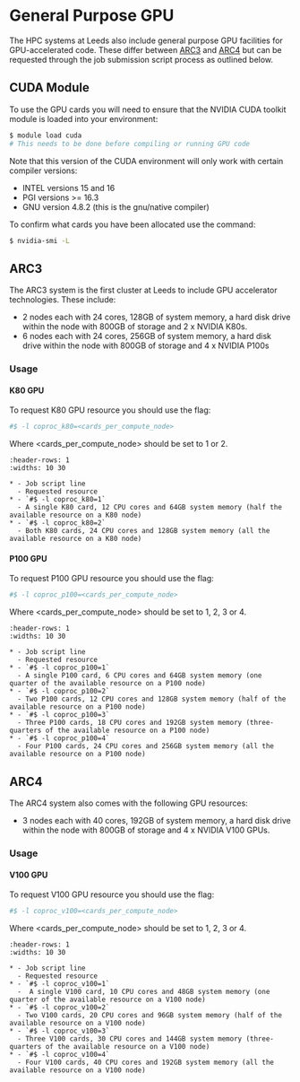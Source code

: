 # General Purpose GPU

The HPC systems at Leeds also include general purpose GPU facilities for GPU-accelerated code. These differ between [ARC3](#arc3) and [ARC4](#arc4) but can be requested through the job submission script process as outlined below.

## CUDA Module

To use the GPU cards you will need to ensure that the NVIDIA CUDA toolkit module is loaded into your environment:

```bash
$ module load cuda
# This needs to be done before compiling or running GPU code
```

Note that this version of the CUDA environment will only work with certain compiler versions:

- INTEL versions 15 and 16
- PGI versions >= 16.3
- GNU version 4.8.2 (this is the gnu/native compiler)

To confirm what cards you have been allocated use the command:

```bash
$ nvidia-smi -L
```

## ARC3

The ARC3 system is the first cluster at Leeds to include GPU accelerator technologies. These include:

- 2 nodes each with 24 cores, 128GB of system memory, a hard disk drive within the node with 800GB of storage and 2 x NVIDIA K80s.
- 6 nodes each with 24 cores, 256GB of system memory, a hard disk drive within the node with 800GB of storage and 4 x NVIDIA P100s

### Usage

#### K80 GPU

To request K80 GPU resource you should use the flag:

```bash
#$ -l coproc_k80=<cards_per_compute_node>
```

Where <cards_per_compute_node> should be set to 1 or 2.

```{list-table}
:header-rows: 1
:widths: 10 30

* - Job script line
  - Requested resource
* - `#$ -l coproc_k80=1`
  - A single K80 card, 12 CPU cores and 64GB system memory (half the available resource on a K80 node)
* - `#$ -l coproc_k80=2`
  - Both K80 cards, 24 CPU cores and 128GB system memory (all the available resource on a K80 node)
```

#### P100 GPU

To request P100 GPU resource you should use the flag:

```bash
#$ -l coproc_p100=<cards_per_compute_node>
```

Where <cards_per_compute_node> should be set to 1, 2, 3 or 4.

```{list-table}
:header-rows: 1
:widths: 10 30

* - Job script line
  - Requested resource
* - `#$ -l coproc_p100=1`
  - A single P100 card, 6 CPU cores and 64GB system memory (one quarter of the available resource on a P100 node)
* - `#$ -l coproc_p100=2`
  - Two P100 cards, 12 CPU cores and 128GB system memory (half of the available resource on a P100 node)
* - `#$ -l coproc_p100=3`
  - Three P100 cards, 18 CPU cores and 192GB system memory (three-quarters of the available resource on a P100 node)
* - `#$ -l coproc_p100=4`
  - Four P100 cards, 24 CPU cores and 256GB system memory (all the available resource on a P100 node)
```

## ARC4

The ARC4 system also comes with the following GPU resources:

- 3 nodes each with 40 cores, 192GB of system memory, a hard disk drive within the node with 800GB of storage and 4 x NVIDIA V100 GPUs.

### Usage

#### V100 GPU

To request V100 GPU resource you should use the flag:

```bash
#$ -l coproc_v100=<cards_per_compute_node>
```

Where <cards_per_compute_node> should be set to 1, 2, 3 or 4.

```{list-table}
:header-rows: 1
:widths: 10 30

* - Job script line
  - Requested resource
* - `#$ -l coproc_v100=1`
  -  A single V100 card, 10 CPU cores and 48GB system memory (one quarter of the available resource on a V100 node)
* - `#$ -l coproc_v100=2`
  - Two V100 cards, 20 CPU cores and 96GB system memory (half of the available resource on a V100 node)
* - `#$ -l coproc_v100=3`
  - Three V100 cards, 30 CPU cores and 144GB system memory (three-quarters of the available resource on a V100 node)
* - `#$ -l coproc_v100=4`
  - Four V100 cards, 40 CPU cores and 192GB system memory (all the available resource on a V100 node)
```
